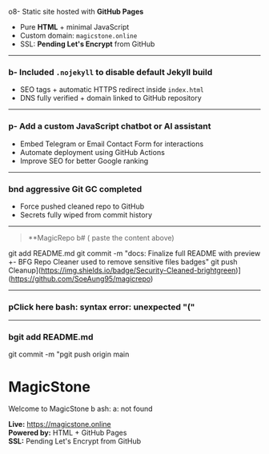 o8- Static site hosted with **GitHub Pages**
- Pure **HTML** + minimal JavaScript
- Custom domain: `magicstone.online`
- SSL: **Pending Let's Encrypt** from GitHub

---

### b- Included `.nojekyll` to disable default Jekyll build
- SEO tags + automatic HTTPS redirect inside `index.html`
- DNS fully verified + domain linked to GitHub repository

---

### p- Add a custom JavaScript chatbot or AI assistant
- Embed Telegram or Email Contact Form for interactions
- Automate deployment using GitHub Actions
- Improve SEO for better Google ranking

---

### bnd aggressive Git GC completed
- Force pushed cleaned repo to GitHub
- Secrets fully wiped from commit history

---

> **MagicRepo b# (
paste the content above)

git add README.md
git commit -m "docs: Finalize full README with preview +- BFG Repo Cleaner used to remove sensitive files badges"
git push Cleanup](https://img.shields.io/badge/Security-Cleaned-brightgreen)](https://github.com/SoeAung95/magicrepo)

---

### pClick here bash: syntax error: unexpected "("

---

### bgit add README.md
git commit -m "pgit push origin main
# MagicStone

Welcome to MagicStone b
ash: a: not found

**Live:** https://magicstone.online  
**Powered by:** HTML + GitHub Pages  
**SSL:** Pending Let's Encrypt from GitHub  

 
 
